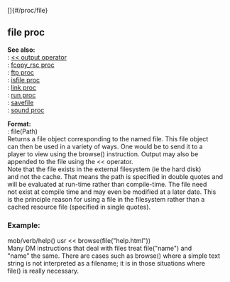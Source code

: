[]{#/proc/file}    
## file proc    
**See also:**    
:   [\<\< output operator](/ref/operator/%3c%3c/output)    
:   [fcopy_rsc proc](/ref/proc/fcopy_rsc)    
:   [ftp proc](/ref/proc/ftp)    
:   [isfile proc](/ref/proc/isfile)    
:   [link proc](/ref/proc/link)    
:   [run proc](/ref/proc/run)    
:   [savefile](/ref/savefile)    
:   [sound proc](/ref/proc/sound)    
<!-- -->    
**Format:**    
:   file(Path)    
Returns a file object corresponding to the named file. This file object    
can then be used in a variety of ways. One would be to send it to a    
player to view using the browse() instruction. Output may also be    
appended to the file using the \<\< operator.    
Note that the file exists in the external filesystem (ie the hard disk)    
and not the cache. That means the path is specified in double quotes and    
will be evaluated at run-time rather than compile-time. The file need    
not exist at compile time and may even be modified at a later date. This    
is the principle reason for using a file in the filesystem rather than a    
cached resource file (specified in single quotes).    
### Example:    
mob/verb/help() usr \<\< browse(file(\"help.html\"))    
Many DM instructions that deal with files treat file(\"name\") and    
\"name\" the same. There are cases such as browse() where a simple text    
string is not interpreted as a filename; it is in those situations where    
file() is really necessary.  